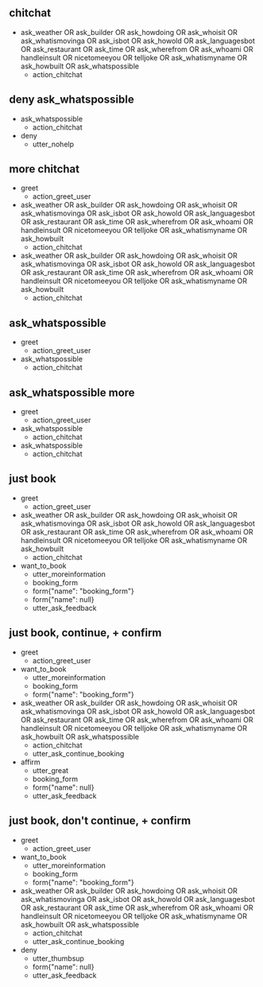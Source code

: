 ## chitchat
* ask_weather OR ask_builder OR ask_howdoing OR ask_whoisit OR ask_whatismovinga OR ask_isbot OR ask_howold OR ask_languagesbot OR ask_restaurant OR ask_time OR ask_wherefrom OR ask_whoami OR handleinsult OR nicetomeeyou OR telljoke OR ask_whatismyname OR ask_howbuilt OR ask_whatspossible
    - action_chitchat

## deny ask_whatspossible
* ask_whatspossible
    - action_chitchat
* deny
    - utter_nohelp

## more chitchat
* greet
    - action_greet_user
* ask_weather OR ask_builder OR ask_howdoing OR ask_whoisit OR ask_whatismovinga OR ask_isbot OR ask_howold OR ask_languagesbot OR ask_restaurant OR ask_time OR ask_wherefrom OR ask_whoami OR handleinsult OR nicetomeeyou OR telljoke OR ask_whatismyname OR ask_howbuilt
    - action_chitchat
* ask_weather OR ask_builder OR ask_howdoing OR ask_whoisit OR ask_whatismovinga OR ask_isbot OR ask_howold OR ask_languagesbot OR ask_restaurant OR ask_time OR ask_wherefrom OR ask_whoami OR handleinsult OR nicetomeeyou OR telljoke OR ask_whatismyname OR ask_howbuilt
    - action_chitchat

## ask_whatspossible
* greet
    - action_greet_user
* ask_whatspossible
    - action_chitchat

## ask_whatspossible more
* greet
    - action_greet_user
* ask_whatspossible
    - action_chitchat
* ask_whatspossible
    - action_chitchat

## just book
* greet
    - action_greet_user
* ask_weather OR ask_builder OR ask_howdoing OR ask_whoisit OR ask_whatismovinga OR ask_isbot OR ask_howold OR ask_languagesbot OR ask_restaurant OR ask_time OR ask_wherefrom OR ask_whoami OR handleinsult OR nicetomeeyou OR telljoke OR ask_whatismyname OR ask_howbuilt
    - action_chitchat
* want_to_book
    - utter_moreinformation
    - booking_form
    - form{"name": "booking_form"}
    - form{"name": null}
    - utter_ask_feedback

## just book, continue, + confirm
* greet
    - action_greet_user
* want_to_book
    - utter_moreinformation
    - booking_form
    - form{"name": "booking_form"}
* ask_weather OR ask_builder OR ask_howdoing OR ask_whoisit OR ask_whatismovinga OR ask_isbot OR ask_howold OR ask_languagesbot OR ask_restaurant OR ask_time OR ask_wherefrom OR ask_whoami OR handleinsult OR nicetomeeyou OR telljoke OR ask_whatismyname OR ask_howbuilt OR ask_whatspossible
    - action_chitchat
    - utter_ask_continue_booking
* affirm
    - utter_great
    - booking_form
    - form{"name": null}
    - utter_ask_feedback

## just book, don't continue, + confirm
* greet
    - action_greet_user
* want_to_book
    - utter_moreinformation
    - booking_form
    - form{"name": "booking_form"}
* ask_weather OR ask_builder OR ask_howdoing OR ask_whoisit OR ask_whatismovinga OR ask_isbot OR ask_howold OR ask_languagesbot OR ask_restaurant OR ask_time OR ask_wherefrom OR ask_whoami OR handleinsult OR nicetomeeyou OR telljoke OR ask_whatismyname OR ask_howbuilt OR ask_whatspossible
    - action_chitchat
    - utter_ask_continue_booking
* deny
    - utter_thumbsup
    - form{"name": null}
    - utter_ask_feedback

